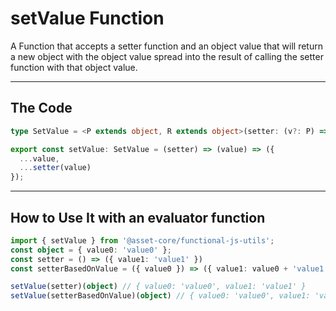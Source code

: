 # setValue Function

A Function that accepts a setter function and an object value that will return a new object with the object value spread into the result of calling the setter function with that object value.

---

## The Code

```typescript
type SetValue = <P extends object, R extends object>(setter: (v?: P) => R) => (value: P) => P & R

export const setValue: SetValue = (setter) => (value) => ({
  ...value,
  ...setter(value)
});

```

---

## How to Use It with an evaluator function

```typescript
import { setValue } from '@asset-core/functional-js-utils';
const object = { value0: 'value0' };
const setter = () => ({ value1: 'value1' })
const setterBasedOnValue = ({ value0 }) => ({ value1: value0 + 'value1' });

setValue(setter)(object) // { value0: 'value0', value1: 'value1' }
setValue(setterBasedOnValue)(object) // { value0: 'value0', value1: 'value0value1' }
```
